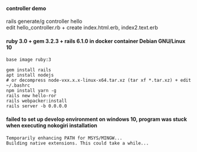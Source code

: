 #### controller demo
rails generate/g controller hello  
edit hello_controller.rb + create index.html.erb, index2.text.erb  



#### ruby 3.0 + gem 3.2.3 + rails 6.1.0 in docker container Debian GNU/Linux 10
```
base image ruby:3

gem install rails
apt install nodejs 
# or decompress node-vxx.x.x-linux-x64.tar.xz (tar xf *.tar.xz) + edit ~/.bashrc
npm install yarn -g
rails new hello-ror
rails webpacker:install
rails server -b 0.0.0.0
```


#### failed to set up develop environment on windows 10, program was stuck when executing nokogiri installation
```
Temporarily enhancing PATH for MSYS/MINGW...
Building native extensions. This could take a while...
```







